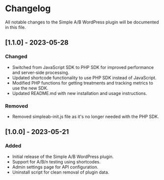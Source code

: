 # Changelog
All notable changes to the Simple A/B WordPress plugin will be documented in this file.

## [1.1.0] - 2023-05-28
### Changed
- Switched from JavaScript SDK to PHP SDK for improved performance and server-side processing.
- Updated shortcode functionality to use PHP SDK instead of JavaScript.
- Modified PHP functions for getting treatments and tracking metrics to use the new SDK.
- Updated README.md with new installation and usage instructions.

### Removed
- Removed simpleab-init.js file as it's no longer needed with the PHP SDK.

## [1.0.0] - 2023-05-21
### Added
- Initial release of the Simple A/B WordPress plugin.
- Support for A/B/n testing using shortcodes.
- Admin settings page for API configuration.
- Uninstall script for clean removal of plugin data.